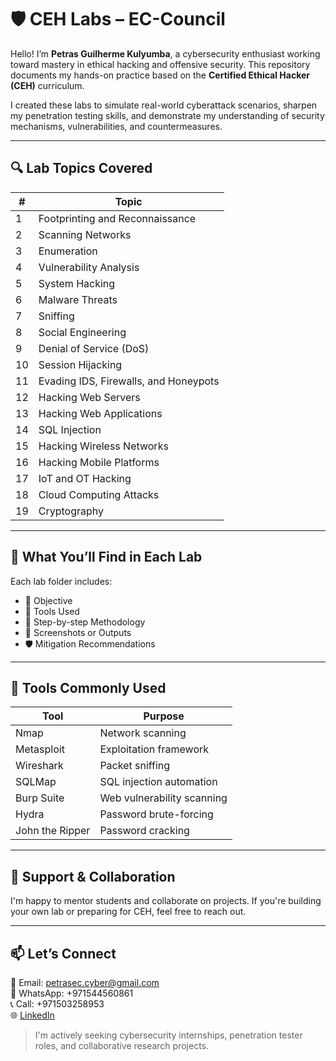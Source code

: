 # 🛡️ CEH Labs – EC-Council

Hello! I’m **Petras Guilherme Kulyumba**, a cybersecurity enthusiast working toward mastery in ethical hacking and offensive security. This repository documents my hands-on practice based on the **Certified Ethical Hacker (CEH)** curriculum.

I created these labs to simulate real-world cyberattack scenarios, sharpen my penetration testing skills, and demonstrate my understanding of security mechanisms, vulnerabilities, and countermeasures.

---

## 🔍 Lab Topics Covered

| #  | Topic                                |
|----|--------------------------------------|
| 1  | Footprinting and Reconnaissance      |
| 2  | Scanning Networks                    |
| 3  | Enumeration                          |
| 4  | Vulnerability Analysis               |
| 5  | System Hacking                       |
| 6  | Malware Threats                      |
| 7  | Sniffing                             |
| 8  | Social Engineering                   |
| 9  | Denial of Service (DoS)              |
| 10 | Session Hijacking                    |
| 11 | Evading IDS, Firewalls, and Honeypots|
| 12 | Hacking Web Servers                  |
| 13 | Hacking Web Applications             |
| 14 | SQL Injection                        |
| 15 | Hacking Wireless Networks            |
| 16 | Hacking Mobile Platforms             |
| 17 | IoT and OT Hacking                   |
| 18 | Cloud Computing Attacks              |
| 19 | Cryptography                         |

---

## 🧠 What You’ll Find in Each Lab

Each lab folder includes:
- 📝 Objective  
- 🔧 Tools Used  
- 📜 Step-by-step Methodology  
- 📸 Screenshots or Outputs  
- 🛡️ Mitigation Recommendations

---

## 🧰 Tools Commonly Used

| Tool           | Purpose                     |
|----------------|-----------------------------|
| Nmap           | Network scanning            |
| Metasploit     | Exploitation framework      |
| Wireshark      | Packet sniffing             |
| SQLMap         | SQL injection automation    |
| Burp Suite     | Web vulnerability scanning  |
| Hydra          | Password brute-forcing      |
| John the Ripper| Password cracking           |

---

## 🤝 Support & Collaboration

I'm happy to mentor students and collaborate on projects. If you're building your own lab or preparing for CEH, feel free to reach out.

---

## 📫 Let’s Connect

📩 Email: petrasec.cyber@gmail.com  
📱 WhatsApp: +971544560861  
📞 Call: +971503258953  
🌐 [LinkedIn](https://www.linkedin.com/in/petrascyberexpert)

> I'm actively seeking cybersecurity internships, penetration tester roles, and collaborative research projects.


